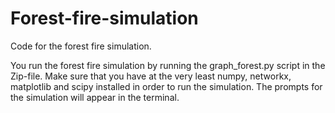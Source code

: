 # Forest-fire-simulation
Code for the forest fire simulation.

You run the forest fire simulation by running the graph_forest.py script in the Zip-file. Make sure that you have at the very least numpy, networkx, matplotlib and scipy installed in order to run the simulation. The prompts for the simulation will appear in the terminal.
